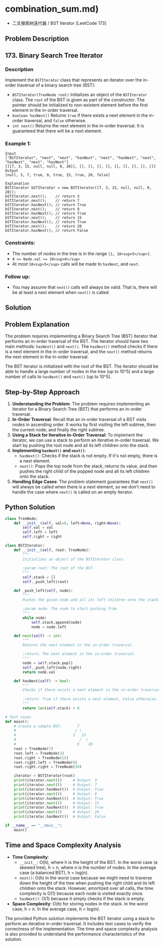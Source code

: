 # combination_sum.md)
- 二叉搜索树迭代器 / BST Iterator [LeetCode 173]

## Problem Description

## 173. Binary Search Tree Iterator

### Description
Implement the `BSTIterator` class that represents an iterator over the in-order traversal of a binary search tree (BST):

*   `BSTIterator(TreeNode root)` Initializes an object of the `BSTIterator` class. The `root` of the BST is given as part of the constructor. The pointer should be initialized to non-existent element before the first element in the in-order traversal.
*   `boolean hasNext()` Returns `true` if there exists a next element in the in-order traversal, and `false` otherwise.
*   `int next()` Returns the next element in the in-order traversal. It is guaranteed that there will be a next element.

### Example 1:
```
Input
["BSTIterator", "next", "next", "hasNext", "next", "hasNext", "next", "hasNext", "next", "hasNext"]
[[[7, 3, 15, null, null, 9, 20]], [], [], [], [], [], [], [], [], []]
Output
[null, 3, 7, true, 9, true, 15, true, 20, false]

Explanation
BSTIterator bSTIterator = new BSTIterator([7, 3, 15, null, null, 9, 20]);
bSTIterator.next();    // return 3
bSTIterator.next();    // return 7
bSTIterator.hasNext(); // return True
bSTIterator.next();    // return 9
bSTIterator.hasNext(); // return True
bSTIterator.next();    // return 15
bSTIterator.hasNext(); // return True
bSTIterator.next();    // return 20
bSTIterator.hasNext(); // return False
```

### Constraints:

*   The number of nodes in the tree is in the range `[1, 10<sup>5</sup>]`.
*   `0 <= Node.val <= 10<sup>6</sup>`
*   At most `10<sup>5</sup>` calls will be made to `hasNext`, and `next`.

### Follow up:

*   You may assume that `next()` calls will always be valid. That is, there will be at least a next element when `next()` is called.

## Solution

## Problem Explanation

The problem requires implementing a Binary Search Tree (BST) iterator that performs an in-order traversal of the BST. The iterator should have two main methods: `hasNext()` and `next()`. The `hasNext()` method checks if there is a next element in the in-order traversal, and the `next()` method returns the next element in the in-order traversal.

The BST iterator is initialized with the root of the BST. The iterator should be able to handle a large number of nodes in the tree (up to 10^5) and a large number of calls to `hasNext()` and `next()` (up to 10^5).

## Step-by-Step Approach

1.  **Understanding the Problem**: The problem requires implementing an iterator for a Binary Search Tree (BST) that performs an in-order traversal.
2.  **In-Order Traversal**: Recall that an in-order traversal of a BST visits nodes in ascending order. It works by first visiting the left subtree, then the current node, and finally the right subtree.
3.  **Using a Stack for Iterative In-Order Traversal**: To implement the iterator, we can use a stack to perform an iterative in-order traversal. We start by pushing the root node and all its left children onto the stack.
4.  **Implementing `hasNext()` and `next()`**:
    *   `hasNext()`: Checks if the stack is not empty. If it's not empty, there is a next element.
    *   `next()`: Pops the top node from the stack, returns its value, and then pushes the right child of the popped node and all its left children onto the stack.
5.  **Handling Edge Cases**: The problem statement guarantees that `next()` will always be called when there is a next element, so we don't need to handle the case where `next()` is called on an empty iterator.

## Python Solution

```python
class TreeNode:
    def __init__(self, val=0, left=None, right=None):
        self.val = val
        self.left = left
        self.right = right

class BSTIterator:
    def __init__(self, root: TreeNode):
        """
        Initializes an object of the BSTIterator class.
        
        :param root: The root of the BST.
        """
        self.stack = []
        self._push_left(root)

    def _push_left(self, node):
        """
        Pushes the given node and all its left children onto the stack.
        
        :param node: The node to start pushing from.
        """
        while node:
            self.stack.append(node)
            node = node.left

    def next(self) -> int:
        """
        Returns the next element in the in-order traversal.
        
        :return: The next element in the in-order traversal.
        """
        node = self.stack.pop()
        self._push_left(node.right)
        return node.val

    def hasNext(self) -> bool:
        """
        Checks if there exists a next element in the in-order traversal.
        
        :return: True if there exists a next element, False otherwise.
        """
        return len(self.stack) > 0

# Test cases
def main():
    # Create a sample BST:       7
    #                           / \
    #                          3   15
    #                             /  \
    #                            9    20
    root = TreeNode(7)
    root.left = TreeNode(3)
    root.right = TreeNode(15)
    root.right.left = TreeNode(9)
    root.right.right = TreeNode(20)

    iterator = BSTIterator(root)
    print(iterator.next())     # Output: 3
    print(iterator.next())     # Output: 7
    print(iterator.hasNext())  # Output: True
    print(iterator.next())     # Output: 9
    print(iterator.hasNext())  # Output: True
    print(iterator.next())     # Output: 15
    print(iterator.hasNext())  # Output: True
    print(iterator.next())     # Output: 20
    print(iterator.hasNext())  # Output: False

if __name__ == "__main__":
    main()
```

## Time and Space Complexity Analysis

*   **Time Complexity**:
    *   `__init__`: O(h), where h is the height of the BST. In the worst case (a skewed tree), h = n, where n is the number of nodes. In the average case (a balanced BST), h = log(n).
    *   `next()`: O(h) in the worst case because we might need to traverse down the height of the tree when pushing the right child and its left children onto the stack. However, amortized over all calls, the time complexity is O(1) because each node is visited exactly once.
    *   `hasNext()`: O(1) because it simply checks if the stack is empty.
*   **Space Complexity**: O(h) for storing nodes in the stack. In the worst case, h = n. In the average case, h = log(n).

The provided Python solution implements the BST iterator using a stack to perform an iterative in-order traversal. It includes test cases to verify the correctness of the implementation. The time and space complexity analysis is also provided to understand the performance characteristics of the solution.
